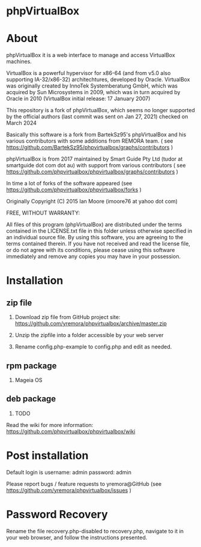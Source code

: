 # phpVirtualBox

# About

phpVirtualBox it is a web interface to manage and access VirtualBox machines.

VirtualBox is a powerful hypervisor for x86-64 (and from v5.0 also supporting IA-32/x86-32) architechtures, developed by Oracle.
VirtualBox was originally created by InnoTek Systemberatung GmbH, which was acquired by Sun Microsystems in 2009, 
which was in turn acquired by Oracle in 2010 (VirtualBox initial release: 17 January 2007)

This repository is a fork of phpVirtualBox, which seems no longer supported by the official authors
(last commit was sent on Jan 27, 2021) checked on March 2024

Basically this software is a fork from BartekSz95's phpVirtualBox and his various contributors with some additions from REMORA team.
 ( see https://github.com/BartekSz95/phpvirtualbox/graphs/contributors )

phpVirtualBox is from 2017 maintained by Smart Guide Pty Ltd (tudor at smartguide dot com dot au) with support from various contributors
 ( see https://github.com/phpvirtualbox/phpvirtualbox/graphs/contributors )

In time a lot of forks of the software appeared (see https://github.com/phpvirtualbox/phpvirtualbox/forks )

Originally Copyright (C) 2015 Ian Moore (imoore76 at yahoo dot com) 


FREE, WITHOUT WARRANTY:

All files of this program (phpVirtualBox) are distributed under the terms contained in
the LICENSE.txt file in this folder unless otherwise specified in an individual source file.
By using this software, you are agreeing to the terms contained therein.
If you have not received and read the license file, or do not agree with its conditions,
please cease using this software immediately and remove any copies you may have in your possession.

# Installation

## zip file

1) Download zip file from GitHub project site: https://github.com/yremora/phpvirtualbox/archive/master.zip

2) Unzip the zipfile into a folder accessible by your web server

3) Rename config.php-example to config.php and edit as needed.


## rpm package

1) Mageia OS


## deb package 

1) TODO

Read the wiki for more information: https://github.com/phpvirtualbox/phpvirtualbox/wiki

# Post installation

Default login is username: admin password: admin

Please report bugs / feature requests to yremora@GitHub
 (see https://github.com/yremora/phpvirtualbox/issues )


# Password Recovery

Rename the file recovery.php-disabled to recovery.php, navigate to it in
your web browser, and follow the instructions presented.
